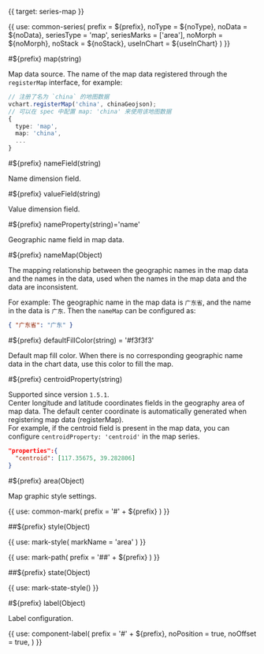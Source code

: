 {{ target: series-map }}

{{ use: common-series(
  prefix = ${prefix},
  noType = ${noType},
  noData = ${noData},
  seriesType = 'map',
  seriesMarks = ['area'],
  noMorph = ${noMorph},
  noStack = ${noStack},
  useInChart = ${useInChart}
) }}

#${prefix} map(string)

Map data source.
The name of the map data registered through the `registerMap` interface, for example:

```ts
// 注册了名为 `china` 的地图数据
vchart.registerMap('china', chinaGeojson);
// 可以在 spec 中配置 map: 'china' 来使用该地图数据
{
  type: 'map',
  map: 'china',
  ...
}
```

#${prefix} nameField(string)

Name dimension field.

#${prefix} valueField(string)

Value dimension field.

#${prefix} nameProperty(string)='name'

Geographic name field in map data.

#${prefix} nameMap(Object)

The mapping relationship between the geographic names in the map data and the names in the data, used when the names in the map data and the data are inconsistent.

For example: The geographic name in the map data is `广东省`, and the name in the data is `广东`. Then the `nameMap` can be configured as:

```json
{ "广东省": "广东" }
```

#${prefix} defaultFillColor(string) = '#f3f3f3'

Default map fill color. When there is no corresponding geographic name data in the chart data, use this color to fill the map.

#${prefix} centroidProperty(string)

Supported since version `1.5.1`.  
Center longitude and latitude coordinates fields in the geography area of map data. The default center coordinate is automatically generated when registering map data (registerMap).  
For example, if the centroid field is present in the map data, you can configure `centroidProperty: 'centroid'` in the map series.

```json
"properties":{
  "centroid": [117.35675, 39.282806]
}
```

#${prefix} area(Object)

Map graphic style settings.

{{ use: common-mark(
  prefix = '#' + ${prefix}
) }}

##${prefix} style(Object)

{{ use: mark-style(
  markName = 'area'
) }}

{{ use: mark-path(
  prefix = '##' + ${prefix}
) }}

##${prefix} state(Object)

{{ use: mark-state-style() }}

<!-- area mark end -->

#${prefix} label(Object)

Label configuration.

{{ use: component-label(
  prefix = '#' + ${prefix},
  noPosition = true,
  noOffset = true,
) }}
